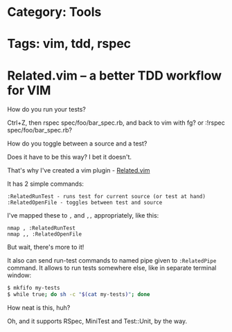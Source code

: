 # Category: Tools
# Tags: vim, tdd, rspec

Related.vim – a better TDD workflow for VIM
===========================================

How do you run your tests?

Ctrl+Z, then rspec spec/foo/bar_spec.rb, and back to vim with fg?
or :!rspec spec/foo/bar_spec.rb?

How do you toggle between a source and a test?

Does it have to be this way?
I bet it doesn't.

That's why I've created a vim plugin - [Related.vim](https://github.com/v-yarotsky/related.vim)

<!-- more -->

It has 2 simple commands:

```
:RelatedRunTest - runs test for current source (or test at hand)
:RelatedOpenFile - toggles between test and source
```

I've mapped these to `,` and `,,` appropriately, like this:

```
nmap , :RelatedRunTest
nmap ,, :RelatedOpenFile
```

But wait, there's more to it!

It also can send run-test commands to named pipe given to `:RelatedPipe` command.
It allows to run tests somewhere else, like in separate terminal window:

```sh
$ mkfifo my-tests
$ while true; do sh -c "$(cat my-tests)"; done
```

How neat is this, huh?

Oh, and it supports RSpec, MiniTest and Test::Unit, by the way.

